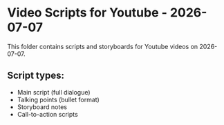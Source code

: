 # Video Scripts for Youtube - 2026-07-07

This folder contains scripts and storyboards for Youtube videos on 2026-07-07.

## Script types:
- Main script (full dialogue)
- Talking points (bullet format)
- Storyboard notes
- Call-to-action scripts

